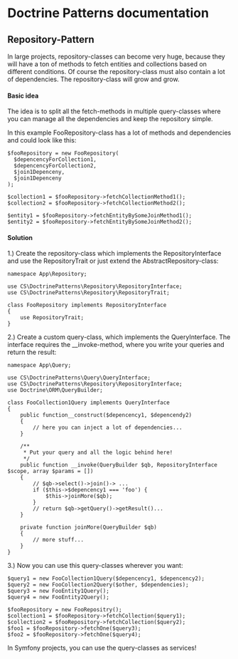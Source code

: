 # Doctrine Patterns documentation


## Repository-Pattern

In large projects, repository-classes can become very huge, because they will have a 
ton of methods to fetch entities and collections based on different conditions. Of course
the repository-class must also contain a lot of dependencies. The repository-class
will grow and grow.


#### Basic idea

The idea is to split all the fetch-methods in multiple query-classes 
where you can manage all the dependencies and keep the repository simple.

In this example FooRepository-class has a lot of methods and dependencies and 
could look like this:

```
$fooRepository = new FooRepository(
  $depencencyForCollection1, 
  $depencencyForCollection2,
  $join1Depenceny,
  $join1Depenceny
);

$collection1 = $fooRepository->fetchCollectionMethod1();
$collection2 = $fooRepository->fetchCollectionMethod2();

$entity1 = $fooRepository->fetchEntityBySomeJoinMethod1();
$entity2 = $fooRepository->fetchEntityBySomeJoinMethod2();
```

#### Solution

1.) Create the repository-class which implements the RepositoryInterface and use
the RepositoryTrait or just extend the AbstractRepository-class:

```
namespace App\Repository;

use CS\DoctrinePatterns\Repository\RepositoryInterface;
use CS\DoctrinePatterns\Repository\RepositoryTrait;

class FooRepository implements RepositoryInterface 
{
    use RepositoryTrait;
}
```

2.) Create a custom query-class, which implements the QueryInterface. The interface
requires the __invoke-method, where you write your queries and return the result:

```
namespace App\Query;

use CS\DoctrinePatterns\Query\QueryInterface;
use CS\DoctrinePatterns\Repository\RepositoryInterface;
use Doctrine\ORM\QueryBuilder;

class FooCollection1Query implements QueryInterface 
{
    public function__construct($depencency1, $depencendy2)
    {
        // here you can inject a lot of dependencies...
    }
    
    /**
     * Put your query and all the logic behind here!
     */
    public function __invoke(QueryBuilder $qb, RepositoryInterface $scope, array $params = [])
    {
        // $qb->select()->join()-> ...
        if ($this->$depencency1 === 'foo') {
            $this->joinMore($qb);
        }
        // return $qb->getQuery()->getResult()...
    }
    
    private function joinMore(QueryBuilder $qb)
    {
        // more stuff...
    }
}
```

3.) Now you can use this query-classes wherever you want:

```
$query1 = new FooCollection1Query($depencency1, $depencency2);
$query2 = new FooCollection2Query($other, $dependencies);
$query3 = new FooEntity1Query();
$query4 = new FooEntity2Query();

$fooRepository = new FooRepositry();        
$collection1 = $fooRepository->fetchCollection($query1);
$collection2 = $fooRepository->fetchCollection($query2);
$foo1 = $fooRepository->fetchOne($query3);
$foo2 = $fooRepository->fetchOne($query4);
```

In Symfony projects, you can use the query-classes as services!
